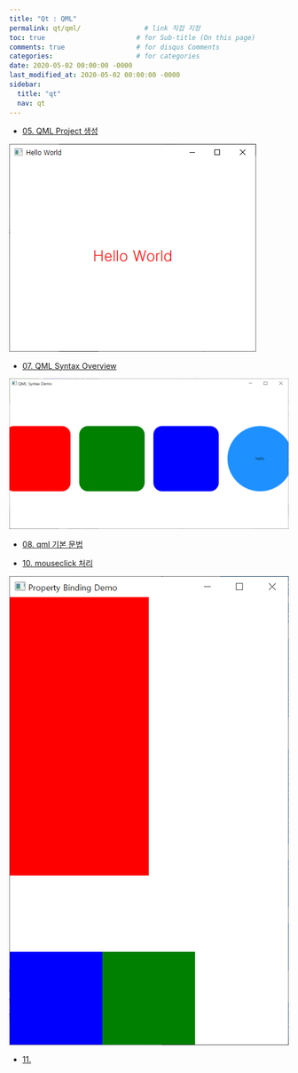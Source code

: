```yaml
---
title: "Qt : QML"
permalink: qt/qml/                # link 직접 지정
toc: true                       # for Sub-title (On this page)
comments: true                  # for disqus Comments
categories:                     # for categories
date: 2020-05-02 00:00:00 -0000
last_modified_at: 2020-05-02 00:00:00 -0000
sidebar:
  title: "qt"
  nav: qt
---
```


* [05. QML Project 생성](/qt/qml/05/)

![](/file/image/qt-qml-05-03.png)

* [07. QML Syntax Overview](/qt/qml/07/)

![](/file/image/qt-qml-07-01.png)

* [08. qml 기본 문법](/qt/qml/08/)

* [10. mouseclick 처리](/qt/qml/10/)

![](/file/image/qt-qml-10-01.png)

* [11. ](/qt/qml/11/)

